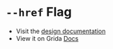 # `--href` Flag

- Visit the [design documentation](../docs/--href.md)
- View it on Grida [Docs](https://grida.co/docs/flags/--href)
